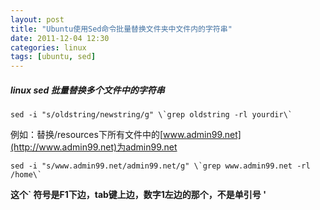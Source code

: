 ```yaml
--- 
layout: post 
title: "Ubuntu使用Sed命令批量替换文件夹中文件内的字符串"
date: 2011-12-04 12:30
categories: linux
tags: [ubuntu, sed]
---
```


##### linux sed 批量替换多个文件中的字符串

``` text
sed -i "s/oldstring/newstring/g" \`grep oldstring -rl yourdir\`
```

例如：替换/resources下所有文件中的[www.admin99.net](http://www.admin99.net)为admin99.net

```text
sed -i "s/www.admin99.net/admin99.net/g" \`grep www.admin99.net -rl
/home\` 
```

**这个\` 符号是F1下边，tab键上边，数字1左边的那个，不是单引号 '**